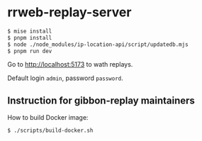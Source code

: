# rrweb-replay-server

```sh
$ mise install
$ pnpm install
$ node ./node_modules/ip-location-api/script/updatedb.mjs
$ pnpm run dev
```

Go to <http://localhost:5173> to wath replays.

Default login `admin`, password `password`.

## Instruction for gibbon-replay maintainers

How to build Docker image:

```sh
$ ./scripts/build-docker.sh
```
